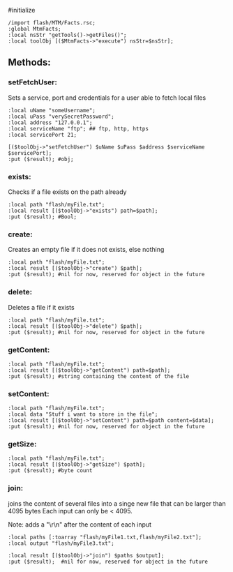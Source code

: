 #initialize

```
/import flash/MTM/Facts.rsc;
:global MtmFacts;
:local nsStr "getTools()->getFiles()";
:local toolObj [($MtmFacts->"execute") nsStr=$nsStr];
```

## Methods:


### setFetchUser:

Sets a service, port and credentials for a user able to fetch local files 

```
:local uName "someUsername"; 
:local uPass "verySecretPassword";
:local address "127.0.0.1";
:local serviceName "ftp"; ## ftp, http, https
:local servicePort 21; 

[($toolObj->"setFetchUser") $uName $uPass $address $serviceName $servicePort];
:put ($result); #obj;

```

### exists:

Checks if a file exists on the path already

```
:local path "flash/myFile.txt";
:local result [($toolObj->"exists") path=$path];
:put ($result); #Bool;
```

### create:

Creates an empty file if it does not exists, else nothing

```
:local path "flash/myFile.txt";
:local result [($toolObj->"create") $path];
:put ($result); #nil for now, reserved for object in the future
```

### delete:

Deletes a file if it exists

```
:local path "flash/myFile.txt";
:local result [($toolObj->"delete") $path];
:put ($result); #nil for now, reserved for object in the future
```

### getContent:

```
:local path "flash/myFile.txt";
:local result [($toolObj->"getContent") path=$path];
:put ($result); #string containing the content of the file
```

### setContent:

```
:local path "flash/myFile.txt";
:local data "Stuff i want to store in the file";
:local result [($toolObj->"setContent") path=$path content=$data];
:put ($result); #nil for now, reserved for object in the future
```

### getSize:

```
:local path "flash/myFile.txt";
:local result [($toolObj->"getSize") $path];
:put ($result); #byte count
```

### join:

joins the content of several files into a singe new file that can be larger than 4095 bytes
Each input can only be < 4095.

Note: adds a "\r\n" after the content of each input

```
:local paths [:toarray "flash/myFile1.txt,flash/myFile2.txt"];
:local output "flash/myFile3.txt";

:local result [($toolObj->"join") $paths $output];
:put ($result);  #nil for now, reserved for object in the future
```